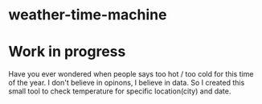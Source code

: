 # weather-time-machine
# Work in progress

Have you ever wondered when people says too hot / too cold for this time of the year. I don't believe in opinons, I believe in data. So I created this small tool to check temperature for specific location(city) and date.
